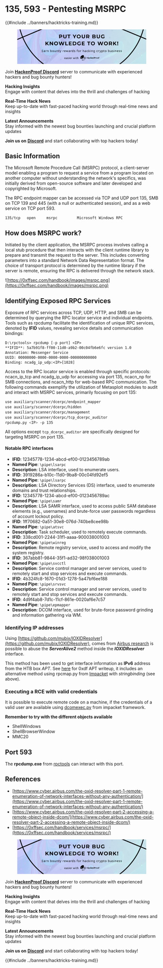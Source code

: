 # 135, 593 - Pentesting MSRPC

{{#include ../banners/hacktricks-training.md}}

<figure><img src="../images/image (3).png" alt=""><figcaption></figcaption></figure>

Join [**HackenProof Discord**](https://discord.com/invite/N3FrSbmwdy) server to communicate with experienced hackers and bug bounty hunters!

**Hacking Insights**\
Engage with content that delves into the thrill and challenges of hacking

**Real-Time Hack News**\
Keep up-to-date with fast-paced hacking world through real-time news and insights

**Latest Announcements**\
Stay informed with the newest bug bounties launching and crucial platform updates

**Join us on** [**Discord**](https://discord.com/invite/N3FrSbmwdy) and start collaborating with top hackers today!

## Basic Information

The Microsoft Remote Procedure Call (MSRPC) protocol, a client-server model enabling a program to request a service from a program located on another computer without understanding the network's specifics, was initially derived from open-source software and later developed and copyrighted by Microsoft.

The RPC endpoint mapper can be accessed via TCP and UDP port 135, SMB on TCP 139 and 445 (with a null or authenticated session), and as a web service on TCP port 593.

```
135/tcp   open     msrpc         Microsoft Windows RPC
```

## How does MSRPC work?

Initiated by the client application, the MSRPC process involves calling a local stub procedure that then interacts with the client runtime library to prepare and transmit the request to the server. This includes converting parameters into a standard Network Data Representation format. The choice of transport protocol is determined by the runtime library if the server is remote, ensuring the RPC is delivered through the network stack.

![https://0xffsec.com/handbook/images/msrpc.png](https://0xffsec.com/handbook/images/msrpc.png)

## **Identifying Exposed RPC Services**

Exposure of RPC services across TCP, UDP, HTTP, and SMB can be determined by querying the RPC locator service and individual endpoints. Tools such as rpcdump facilitate the identification of unique RPC services, denoted by **IFID** values, revealing service details and communication bindings:

```
D:\rpctools> rpcdump [-p port] <IP>
**IFID**: 5a7b91f8-ff00-11d0-a9b2-00c04fb6e6fc version 1.0
Annotation: Messenger Service
UUID: 00000000-0000-0000-0000-000000000000
Binding: ncadg_ip_udp:<IP>[1028]
```

Access to the RPC locator service is enabled through specific protocols: ncacn_ip_tcp and ncadg_ip_udp for accessing via port 135, ncacn_np for SMB connections, and ncacn_http for web-based RPC communication. The following commands exemplify the utilization of Metasploit modules to audit and interact with MSRPC services, primarily focusing on port 135:

```bash
use auxiliary/scanner/dcerpc/endpoint_mapper
use auxiliary/scanner/dcerpc/hidden
use auxiliary/scanner/dcerpc/management
use auxiliary/scanner/dcerpc/tcp_dcerpc_auditor
rpcdump.py <IP> -p 135
```

All options except `tcp_dcerpc_auditor` are specifically designed for targeting MSRPC on port 135.

#### Notable RPC interfaces

- **IFID**: 12345778-1234-abcd-ef00-0123456789ab
- **Named Pipe**: `\pipe\lsarpc`
- **Description**: LSA interface, used to enumerate users.
- **IFID**: 3919286a-b10c-11d0-9ba8-00c04fd92ef5
- **Named Pipe**: `\pipe\lsarpc`
- **Description**: LSA Directory Services (DS) interface, used to enumerate domains and trust relationships.
- **IFID**: 12345778-1234-abcd-ef00-0123456789ac
- **Named Pipe**: `\pipe\samr`
- **Description**: LSA SAMR interface, used to access public SAM database elements (e.g., usernames) and brute-force user passwords regardless of account lockout policy.
- **IFID**: 1ff70682-0a51-30e8-076d-740be8cee98b
- **Named Pipe**: `\pipe\atsvc`
- **Description**: Task scheduler, used to remotely execute commands.
- **IFID**: 338cd001-2244-31f1-aaaa-900038001003
- **Named Pipe**: `\pipe\winreg`
- **Description**: Remote registry service, used to access and modify the system registry.
- **IFID**: 367abb81-9844-35f1-ad32-98f038001003
- **Named Pipe**: `\pipe\svcctl`
- **Description**: Service control manager and server services, used to remotely start and stop services and execute commands.
- **IFID**: 4b324fc8-1670-01d3-1278-5a47bf6ee188
- **Named Pipe**: `\pipe\srvsvc`
- **Description**: Service control manager and server services, used to remotely start and stop services and execute commands.
- **IFID**: 4d9f4ab8-7d1c-11cf-861e-0020af6e7c57
- **Named Pipe**: `\pipe\epmapper`
- **Description**: DCOM interface, used for brute-force password grinding and information gathering via WM.

### Identifying IP addresses

Using [https://github.com/mubix/IOXIDResolver](https://github.com/mubix/IOXIDResolver), comes from [Airbus research](https://www.cyber.airbus.com/the-oxid-resolver-part-1-remote-enumeration-of-network-interfaces-without-any-authentication/) is possible to abuse the _**ServerAlive2**_ method inside the _**IOXIDResolver**_ interface.

This method has been used to get interface information as **IPv6** address from the HTB box _APT_. See [here](https://0xdf.gitlab.io/2021/04/10/htb-apt.html) for 0xdf APT writeup, it includes an alternative method using rpcmap.py from [Impacket](https://github.com/SecureAuthCorp/impacket/) with _stringbinding_ (see above).

### Executing a RCE with valid credentials

It is possible to execute remote code on a machine, if the credentials of a valid user are available using [dcomexec.py](https://github.com/fortra/impacket/blob/master/examples/dcomexec.py) from impacket framework.

**Remember to try with the different objects available**

- ShellWindows
- ShellBrowserWindow
- MMC20

## Port 593

The **rpcdump.exe** from [rpctools](https://resources.oreilly.com/examples/9780596510305/tree/master/tools/rpctools) can interact with this port.

## References

- [https://www.cyber.airbus.com/the-oxid-resolver-part-1-remote-enumeration-of-network-interfaces-without-any-authentication/](https://www.cyber.airbus.com/the-oxid-resolver-part-1-remote-enumeration-of-network-interfaces-without-any-authentication/)
- [https://www.cyber.airbus.com/the-oxid-resolver-part-2-accessing-a-remote-object-inside-dcom/](https://www.cyber.airbus.com/the-oxid-resolver-part-2-accessing-a-remote-object-inside-dcom/)
- [https://0xffsec.com/handbook/services/msrpc/](https://0xffsec.com/handbook/services/msrpc/)

<figure><img src="../images/image (3).png" alt=""><figcaption></figcaption></figure>

Join [**HackenProof Discord**](https://discord.com/invite/N3FrSbmwdy) server to communicate with experienced hackers and bug bounty hunters!

**Hacking Insights**\
Engage with content that delves into the thrill and challenges of hacking

**Real-Time Hack News**\
Keep up-to-date with fast-paced hacking world through real-time news and insights

**Latest Announcements**\
Stay informed with the newest bug bounties launching and crucial platform updates

**Join us on** [**Discord**](https://discord.com/invite/N3FrSbmwdy) and start collaborating with top hackers today!

{{#include ../banners/hacktricks-training.md}}

